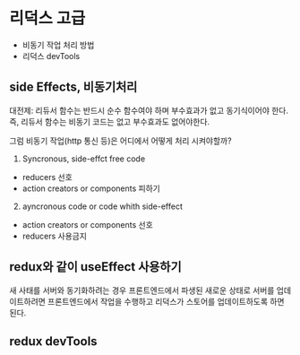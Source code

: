 # 리덕스 고급

- 비동기 작업 처리 방법
- 리덕스 devTools

## side Effects, 비동기처리

대전제: 리듀서 함수는 반드시 순수 함수여야 하며 부수효과가 없고 동기식이어야 한다.
즉, 리듀서 함수는 비동기 코드는 없고 부수효과도 없어야한다.

그럼 비동기 작업(http 통신 등)은 어디에서 어떻게 처리 시켜야할까?

1. Syncronous, side-effct free code

- reducers 선호
- action creators or components 피하기

2. ayncronous code or code whith side-effect

- action creators or components 선호
- reducers 사용금지

## redux와 같이 useEffect 사용하기

새 사태를 서버와 동기화하려는 경우
프론트엔드에서 파생된 새로운 상태로 서버를 업데이트하려면
프론트엔드에서 작업을 수행하고 리덕스가 스토어를 업데이트하도록 하면된다.

## redux devTools
